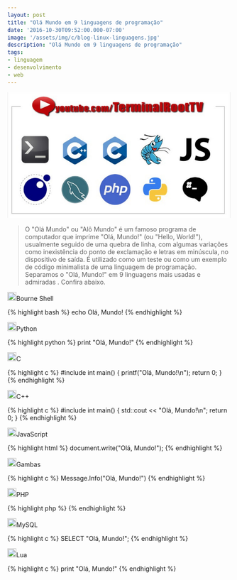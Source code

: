 ```yaml
---
layout: post
title: "Olá Mundo em 9 linguagens de programação"
date: '2016-10-30T09:52:00.000-07:00'
image: '/assets/img/c/blog-linux-linguagens.jpg'
description: "Olá Mundo em 9 linguagens de programação"
tags:
- linguagem
- desenvolvimento
- web
---
```


![Olá Mundo em 9 linguagens de programação](/assets/img/c/blog-linux-linguagens.jpg) 

> O "Olá Mundo" ou "Alô Mundo" é um famoso programa de computador que imprime "Olá, Mundo!" (ou "Hello, World!"), usualmente seguido de uma quebra de linha, com algumas variações como inexistência do ponto de exclamação e letras em minúscula, no dispositivo de saída. É utilizado como um teste ou como um exemplo de código minimalista de uma linguagem de programação. Separamos o "Olá, Mundo!" em 9 linguagens mais usadas e admiradas . Confira abaixo.

<p><img border="0" height="20" src="https://4.bp.blogspot.com/-5r9P2ojcsUQ/WBVsVbVxBqI/AAAAAAAAA5U/ufK4ow-kOnkS4OP_2IvtwQlwo-Ct1tJ-ACLcB/s200/bourne-shell.jpg" width="20" />Bourne Shell</p>
{% highlight bash %}
echo Olá, Mundo!
{% endhighlight %}


<p><img border="0" height="20" src="https://2.bp.blogspot.com/-KkYiMRv9u8w/WBVsWoDlhlI/AAAAAAAAA5w/cHqEyn4FPHEZPFlW9uf9SbiATCdyPqstgCLcB/s200/python.jpg" width="20" />Python</p>
{% highlight python %}
print "Olá, Mundo!"
{% endhighlight %}


<p><img border="0" height="20" src="https://3.bp.blogspot.com/-s5rWeMoWTOs/WBVsV7qUG_I/AAAAAAAAA5c/1kfGvYibXck3MTAuCTT53VXXd5O6TACDwCLcB/s200/c.jpg" width="20" />C</p>
{% highlight c %}
#include <stdio.h>
int main()
{
 printf("Olá, Mundo!\n");
 return 0;
}
{% endhighlight %}


<p><img border="0" height="20" src="https://1.bp.blogspot.com/-wNvs9gBRrMI/WBVsVnmDMmI/AAAAAAAAA5Y/FggVQ1tuVh8q__pHFsolRf2bbEtQPvRQACLcB/s200/c%252B%252B.jpg" width="20" />C++</p>
{% highlight c %}
#include <iostream>
int main()
{
std::cout << "Olá, Mundo!\n";
return 0;
}
{% endhighlight %}


<p><img border="0" height="20" src="https://2.bp.blogspot.com/-Lwtt0Ajimno/WBVsWNxuu0I/AAAAAAAAA5g/QvzSncMeOTYOy4-xaWLx06Nn1OUuPqZnQCLcB/s200/js.jpg" width="20" />JavaScript</p>
{% highlight html %}
document.write("Olá, Mundo!");
{% endhighlight %}


<p><img border="0" height="20" src="https://3.bp.blogspot.com/-9kDtz9O9Ang/WBVsWF4MGvI/AAAAAAAAA5k/QB-vON1wpKIdlW-8Plddqaod8mOZubZAQCLcB/s200/gambas.jpg" width="20" />Gambas</p>
{% highlight c %}
Message.Info("Olá, Mundo!")
{% endhighlight %}


<p><img border="0" height="20" src="https://4.bp.blogspot.com/-tcih7EbRN4U/WBVsWexh04I/AAAAAAAAA5s/nEUfJaSHqQEipIHV2ovoB4YIEhO2cDxowCLcB/s200/php.jpg" width="20" />PHP</p>
{% highlight php %}
<?php echo "Olá, Mundo!"; ?>
{% endhighlight %}


<p><img border="0" height="20" src="https://2.bp.blogspot.com/-2mLrzkNkz5g/WBVsUDCK13I/AAAAAAAAA5Q/EY9cwhxfxDABt7puKi4ZUuN06y9utPf3QCLcB/s200/MySQL.jpg" width="20" />MySQL</p>
{% highlight c %}
SELECT "Olá, Mundo!";
{% endhighlight %}


<p><img border="0" height="20" src="https://2.bp.blogspot.com/-sNWI4TjawGw/WBVsWQcwkrI/AAAAAAAAA5o/J0SQsWderqwlECSUXMzjfm2m5AlArMPxgCLcB/s200/lua.jpg" width="20" />Lua</p>
{% highlight c %}
print "Olá, Mundo!"
{% endhighlight %}

<script async src="https://pagead2.googlesyndication.com/pagead/js/adsbygoogle.js"></script>

<!-- Informat -->
<ins class="adsbygoogle"
 style="display:block"
 data-ad-client="ca-pub-2838251107855362"
 data-ad-slot="2327980059"
 data-ad-format="auto"
 data-full-width-responsive="true"></ins>

<script>
(adsbygoogle = window.adsbygoogle || []).push({});
</script>

